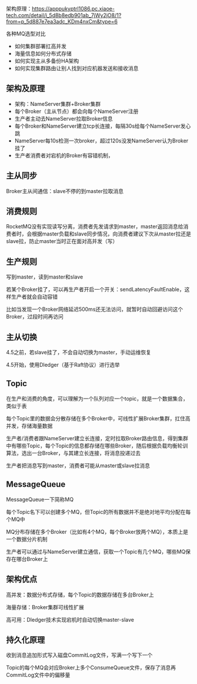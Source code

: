 架构原理：https://apppukyptrl1086.pc.xiaoe-tech.com/detail/i_5d8b8edb901ab_7jWy2jO8/1?from=p_5d887e7ea3adc_KDm4nxCm&type=6



各种MQ选型对比

- 如何集群部署扛高并发
- 海量信息如何分布式存储
- 如何实现主从多备份HA架构
- 如何实现集群路由让别人找到对应机器发送和接收消息





## 架构及原理

- 架构：NameServer集群+Broker集群
- 每个Broker（主从节点）都会向每个NameServer注册
- 生产者主动去NameServer拉取Broker信息
- 每个Broker和NameServer建立tcp长连接，每隔30s给每个NameServer发心跳
- NameServer每10s检测一次broker，超过120s没发NameServer认为Broker挂了
- 生产者消费者对宕机的Broker有容错机制，







## 主从同步

Broker主从间通信：slave不停的到master拉取消息







## 消费规则

RocketMQ没有实现读写分离，消费者先发请求到master，master返回消息给消费者时，会根据master负载和slave同步情况，向消费者建议下次从master拉还是slave拉，防止master当时正在面对高并发（写）







## 生产规则

写到master，读到master和slave

若某个Broker挂了，可以再生产者开启一个开关：sendLatencyFaultEnable，这样生产者就会自动容错

比如当发现一个Broker网络延迟500ms还无法访问，就暂时自动回避访问这个Broker，过段时间再访问





## 主从切换

4.5之前，若slave挂了，不会自动切换为master，手动运维恢复

4.5开始，使用Dledger（基于Raft协议）进行选举







## Topic

在生产和消费的角度，可以理解为一个队列对应一个topic，就是一个数据集合，类似于表

每个Topic里的数据会分散存储在多个Broker中，可线性扩展Broker集群，扛住高并发，存储海量数据

生产者/消费者跟NameServer建立长连接，定时拉取Broker路由信息，得到集群中有哪些Topic，每个Topic的信息都存储在哪些Broker，随后根据负载均衡轮训算法，选出一台Broker，与其建立长连接，将消息投递过去

生产者把消息写到master，消费者可能从master或slave拉消息







## MessageQueue

MessageQueue一下简称MQ

每个Topic名下可以创建多个MQ，但Topic的所有数据并不是绝对地平均分配在每个MQ中

MQ分布存储在多个Broker（比如有4个MQ，每个Broker放两个MQ），本质上是一个数据分片机制

生产者可以通过与NameServer建立通信，获取一个Topic有几个MQ，哪些MQ保存在哪台Broker上







## 架构优点

高并发：数据分布式存储，每个Topic的数据存储在多台Broker上

海量存储：Broker集群可线性扩展

高可用：Dledger技术实现宕机时自动切换master-slave







## 持久化原理

收到消息追加形式写入磁盘CommitLog文件，写满一个写下一个

Topic的每个MQ会对应Broker上多个ConsumeQueue文件，保存了消息再CommitLog文件中的偏移量